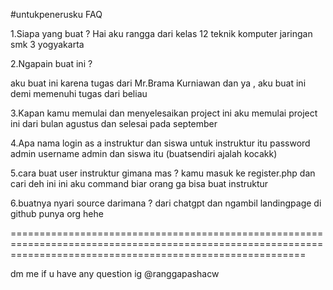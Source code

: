 #untukpenerusku
FAQ

1.Siapa yang buat ?
Hai aku rangga dari kelas 12 teknik komputer jaringan smk 3 yogyakarta 

2.Ngapain buat ini ?

aku buat ini karena tugas dari Mr.Brama Kurniawan dan ya , aku buat ini demi memenuhi tugas dari beliau

3.Kapan kamu memulai dan menyelesaikan project ini
aku memulai project ini dari bulan agustus dan selesai pada september

4.Apa nama login as a instruktur dan siswa
untuk instruktur itu password admin username admin dan siswa itu (buatsendiri ajalah kocakk)

5.cara buat user instruktur gimana mas ?
kamu masuk ke register.php dan cari deh ini  <!-- <option value="Instruktur">Instruktur</option> --> ini aku command biar orang ga bisa buat instruktur

6.buatnya nyari source darimana ?
dari chatgpt dan ngambil landingpage di github punya org hehe

===============================================================================================================================================================

dm me if u have any question  ig @ranggapashacw
